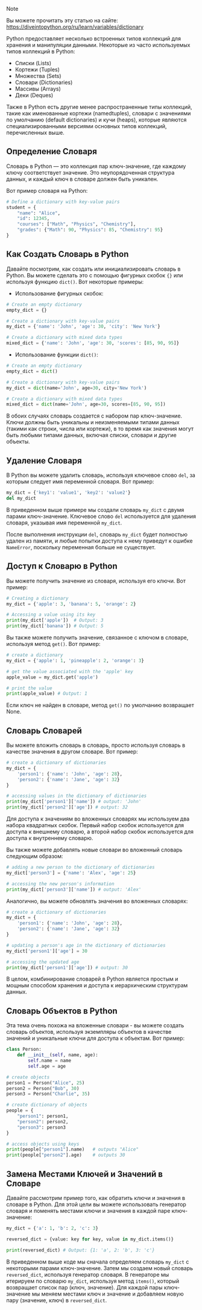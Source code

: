 > [!NOTE]
> Вы можете прочитать эту статью на сайте: https://diveintopython.org/ru/learn/variables/dictionary

Python предоставляет несколько встроенных типов коллекций для хранения и манипуляции данными. Некоторые из часто используемых типов коллекций в Python:

* Списки (Lists)
* Кортежи (Tuples)
* Множества (Sets)
* Словари (Dictionaries)
* Массивы (Arrays)
* Деки (Deques)

Также в Python есть другие менее распространенные типы коллекций, такие как именованные кортежи (namedtuples), словари с значениями по умолчанию (default dictionaries) и кучи (heaps), которые являются специализированными версиями основных типов коллекций, перечисленных выше.

## Определение Словаря

Словарь в Python — это коллекция пар ключ-значение, где каждому ключу соответствует значение. Это неупорядоченная структура данных, и каждый ключ в словаре должен быть уникален.

Вот пример словаря на Python:

```python
# Define a dictionary with key-value pairs
student = {
    "name": "Alice",
    "id": 12345,
    "courses": ["Math", "Physics", "Chemistry"],
    "grades": {"Math": 90, "Physics": 85, "Chemistry": 95}
}
```

## Как Создать Словарь в Python

Давайте посмотрим, как создать или инициализировать словарь в Python. Вы можете сделать это с помощью фигурных скобок `{}` или используя функцию `dict()`. Вот некоторые примеры:

- Использование фигурных скобок:

```python
# Create an empty dictionary
empty_dict = {}

# Create a dictionary with key-value pairs
my_dict = {'name': 'John', 'age': 30, 'city': 'New York'}

# Create a dictionary with mixed data types
mixed_dict = {'name': 'John', 'age': 30, 'scores': [85, 90, 95]}
```

- Использование функции `dict()`:

```python
# Create an empty dictionary
empty_dict = dict()

# Create a dictionary with key-value pairs
my_dict = dict(name='John', age=30, city='New York')

# Create a dictionary with mixed data types
mixed_dict = dict(name='John', age=30, scores=[85, 90, 95])
```

В обоих случаях словарь создается с набором пар ключ-значение. Ключи должны быть уникальны и неизменяемыми типами данных (такими как строки, числа или кортежи), в то время как значения могут быть любыми типами данных, включая списки, словари и другие объекты.

## Удаление Словаря

В Python вы можете удалить словарь, используя ключевое слово `del`, за которым следует имя переменной словаря. Вот пример:

```python
my_dict = {'key1': 'value1', 'key2': 'value2'}
del my_dict
```

В приведенном выше примере мы создали словарь `my_dict` с двумя парами ключ-значение. Ключевое слово `del` используется для удаления словаря, указывая имя переменной `my_dict`.

После выполнения инструкции `del`, словарь `my_dict` будет полностью удален из памяти, и любые попытки доступа к нему приведут к ошибке `NameError`, поскольку переменная больше не существует.

## Доступ к Словарю в Python

Вы можете получить значение из словаря, используя его ключи. Вот пример:

```python
# Creating a dictionary
my_dict = {'apple': 3, 'banana': 5, 'orange': 2}

# Accessing a value using its key
print(my_dict['apple'])  # Output: 3
print(my_dict['banana']) # Output: 5
```

Вы также можете получить значение, связанное с ключом в словаре, используя метод `get()`. Вот пример:

```python
# create a dictionary
my_dict = {'apple': 1, 'pineapple': 2, 'orange': 3}

# get the value associated with the 'apple' key
apple_value = my_dict.get('apple')

# print the value
print(apple_value) # Output: 1
```

Если ключ не найден в словаре, метод `get()` по умолчанию возвращает None.

## Словарь Словарей

Вы можете вложить словарь в словарь, просто используя словарь в качестве значения в другом словаре. Вот пример:

```python
# create a dictionary of dictionaries
my_dict = {
    'person1': {'name': 'John', 'age': 28},
    'person2': {'name': 'Jane', 'age': 32}
}

# accessing values in the dictionary of dictionaries
print(my_dict['person1']['name']) # output: 'John'
print(my_dict['person2']['age']) # output: 32
```

Для доступа к значениям во вложенных словарях мы используем два набора квадратных скобок. Первый набор скобок используется для доступа к внешнему словарю, а второй набор скобок используется для доступа к внутреннему словарю.

Вы также можете добавлять новые словари во вложенный словарь следующим образом:

```python
# adding a new person to the dictionary of dictionaries
my_dict['person3'] = {'name': 'Alex', 'age': 25}

# accessing the new person's information
print(my_dict['person3']['name']) # output: 'Alex'
```

Аналогично, вы можете обновлять значения во вложенных словарях:

```python
# create a dictionary of dictionaries
my_dict = {
    'person1': {'name': 'John', 'age': 28},
    'person2': {'name': 'Jane', 'age': 32}
}

# updating a person's age in the dictionary of dictionaries
my_dict['person1']['age'] = 30

# accessing the updated age
print(my_dict['person1']['age']) # output: 30
```

В целом, комбинирование словарей в Python является простым и мощным способом хранения и доступа к иерархическим структурам данных.

## Словарь Объектов в Python

Эта тема очень похожа на вложенные словари - вы можете создать словарь объектов, используя экземпляры объектов в качестве значений и уникальные ключи для доступа к объектам. Вот пример:

```python
class Person:
    def __init__(self, name, age):
        self.name = name
        self.age = age

# create objects
person1 = Person("Alice", 25)
person2 = Person("Bob", 30)
person3 = Person("Charlie", 35)

# create dictionary of objects
people = {
    "person1": person1,
    "person2": person2,
    "person3": person3
}

# access objects using keys
print(people["person1"].name)   # outputs "Alice"
print(people["person2"].age)    # outputs 30
```

## Замена Местами Ключей и Значений в Словаре

Давайте рассмотрим пример того, как обратить ключи и значения в словаре в Python. Для этой цели вы можете использовать генератор словаря и поменять местами ключи и значения в каждой паре ключ-значение:

```python
my_dict = {'a': 1, 'b': 2, 'c': 3}

reversed_dict = {value: key for key, value in my_dict.items()}

print(reversed_dict) # Output: {1: 'a', 2: 'b', 3: 'c'}
```

В приведенном выше коде мы сначала определяем словарь `my_dict` с некоторыми парами ключ-значение. Затем мы создаем новый словарь `reversed_dict`, используя генератор словаря. В генераторе мы итерируем по словарю `my_dict`, используя метод `items()`, который возвращает список пар (ключ, значение). Для каждой пары ключ-значение мы меняем местами ключ и значение и добавляем новую пару (значение, ключ) в `reversed_dict`.
